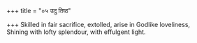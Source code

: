 +++
title = "०५ उदु तिष्ठ"

+++
Skilled in fair sacrifice, extolled, arise in Godlike loveliness,  
     Shining with lofty splendour, with effulgent light.